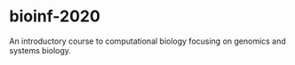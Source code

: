 # bioinf-2020
An introductory course to computational biology focusing on genomics and systems biology. 

